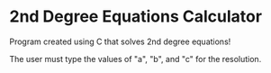 # 2nd Degree Equations Calculator
 Program created using C that solves 2nd degree equations!

 The user must type the values of "a", "b", and "c" for the resolution.
 
